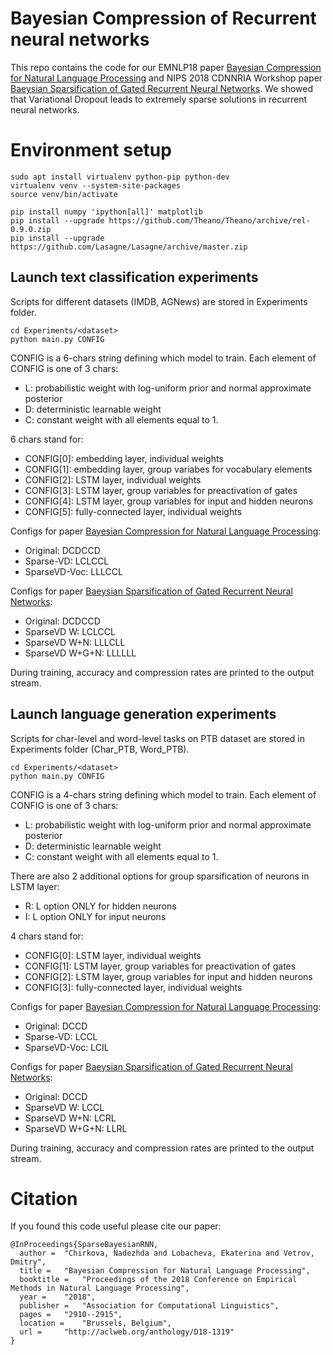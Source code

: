 # Bayesian Compression of Recurrent neural networks

This repo contains the code for our EMNLP18 paper [Bayesian Compression for Natural Language Processing](https://arxiv.org/abs/1810.10927) and NIPS 2018 CDNNRIA Workshop paper [Baeysian Sparsification of Gated Recurrent Neural Networks](https://openreview.net/forum?id=ByMQgZHYoX).
We showed that Variational Dropout leads to extremely sparse solutions in recurrent neural networks. 

# Environment setup

```(bash)
sudo apt install virtualenv python-pip python-dev
virtualenv venv --system-site-packages
source venv/bin/activate

pip install numpy 'ipython[all]' matplotlib   
pip install --upgrade https://github.com/Theano/Theano/archive/rel-0.9.0.zip
pip install --upgrade https://github.com/Lasagne/Lasagne/archive/master.zip
```

## Launch text classification experiments
Scripts for different datasets (IMDB, AGNews) are stored in Experiments folder.
```(bash)
cd Experiments/<dataset>
python main.py CONFIG
```
CONFIG is a 6-chars string defining which model to train. 
Each element of CONFIG is one of 3 chars:
* L: probabilistic weight with log-uniform prior and normal approximate posterior
* D: deterministic learnable weight
* C: constant weight with all elements equal to 1. 

6 chars stand for:
* CONFIG[0]: embedding layer, individual weights
* CONFIG[1]: embedding layer, group variabes for vocabulary elements
* CONFIG[2]: LSTM layer, individual weights
* CONFIG[3]: LSTM layer, group variables for preactivation of gates
* CONFIG[4]: LSTM layer, group variables for input and hidden neurons
* CONFIG[5]: fully-connected layer, individual weights

Configs for paper [Bayesian Compression for Natural Language Processing](https://arxiv.org/abs/1810.10927):
* Original: DCDCCD 
* Sparse-VD: LCLCCL
* SparseVD-Voc: LLLCCL

Configs for paper [Baeysian Sparsification of Gated Recurrent Neural Networks](https://openreview.net/forum?id=ByMQgZHYoX):
* Original: DCDCCD 
* SparseVD W: LCLCCL
* SparseVD W+N: LLLCLL
* SparseVD W+G+N: LLLLLL

During training, accuracy and compression rates are printed to the output stream.

## Launch language generation experiments
Scripts for char-level and word-level tasks on PTB dataset are stored in Experiments folder (Char_PTB, Word_PTB).
```(bash)
cd Experiments/<dataset>
python main.py CONFIG
```
CONFIG is a 4-chars string defining which model to train. 
Each element of CONFIG is one of 3 chars:
* L: probabilistic weight with log-uniform prior and normal approximate posterior
* D: deterministic learnable weight
* C: constant weight with all elements equal to 1. 

There are also 2 additional options for group sparsification of neurons in LSTM layer:
* R: L option ONLY for hidden neurons
* I: L option ONLY for input neurons

4 chars stand for:
* CONFIG[0]: LSTM layer, individual weights
* CONFIG[1]: LSTM layer, group variables for preactivation of gates
* CONFIG[2]: LSTM layer, group variables for input and hidden neurons
* CONFIG[3]: fully-connected layer, individual weights

Configs for paper [Bayesian Compression for Natural Language Processing](https://arxiv.org/abs/1810.10927):
* Original: DCCD 
* Sparse-VD: LCCL
* SparseVD-Voc: LCIL

Configs for paper [Baeysian Sparsification of Gated Recurrent Neural Networks](https://openreview.net/forum?id=ByMQgZHYoX):
* Original: DCCD 
* SparseVD W: LCCL
* SparseVD W+N: LCRL
* SparseVD W+G+N: LLRL

During training, accuracy and compression rates are printed to the output stream.

# Citation

If you found this code useful please cite our paper:
```
@InProceedings{SparseBayesianRNN,
  author = 	"Chirkova, Nadezhda and Lobacheva, Ekaterina and Vetrov, Dmitry",
  title = 	"Bayesian Compression for Natural Language Processing",
  booktitle = 	"Proceedings of the 2018 Conference on Empirical Methods in Natural Language Processing",
  year = 	"2018",
  publisher = 	"Association for Computational Linguistics",
  pages = 	"2910--2915",
  location = 	"Brussels, Belgium",
  url = 	"http://aclweb.org/anthology/D18-1319"
}
```
